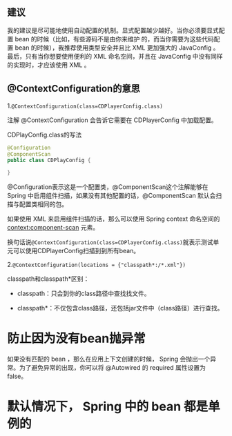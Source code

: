 ## 建议
我的建议是尽可能地使用自动配置的机制。显式配置越少越好。当你必须要显式配置 bean 的时候（比如，有些源码不是由你来维护
的，而当你需要为这些代码配置 bean 的时候），我推荐使用类型安全并且比 XML 更加强大的 JavaConfig 。最后，只有当你想要使用便利的 XML
命名空间，并且在 JavaConfig 中没有同样的实现时，才应该使用 XML 。

##  @ContextConfiguration的意思

1.`@ContextConfiguration(class=CDPlayerConfig.class)`

注解 @ContextConfiguration 会告诉它需要在 CDPlayerConfig 中加载配置。

CDPlayConfig.class的写法
```java
@Configuration
@ComponentScan
public class CDPlayConfig {

}
```
@Configuration表示这是一个配置类，@ComponentScan这个注解能够在 Spring 中启用组件扫描，如果没有其他配置的话，@ComponentScan 默认会扫描与配置类相同的包。

如果使用 XML 来启用组件扫描的话，那么可以使用 Spring context 命名空间的 <context:component-scan> 元素。

换句话说`@ContextConfiguration(class=CDPlayerConfig.class)`就表示测试单元可以使用CDPlayerConfig扫描到到所有bean。

2.`@ContextConfiguration(locations = {"classpath*:/*.xml"})`

classpath和classpath*区别： 

* classpath：只会到你的class路径中查找找文件。

* classpath*：不仅包含class路径，还包括jar文件中（class路径）进行查找。

# 防止因为没有bean抛异常
如果没有匹配的 bean ，那么在应用上下文创建的时候， Spring 会抛出一个异常。为了避免异常的出现，你可以将 @Autowired 的 required 属性设置为 false。
# 默认情况下， Spring 中的 bean 都是单例的
